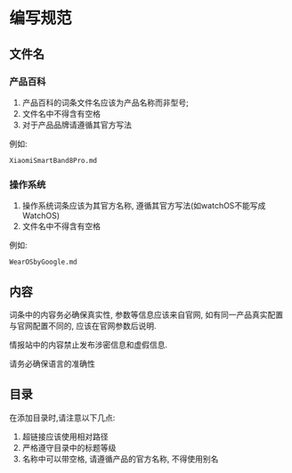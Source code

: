 # 编写规范

## 文件名
### 产品百科
1. 产品百科的词条文件名应该为产品名称而非型号;
2. 文件名中不得含有空格
3. 对于产品品牌请遵循其官方写法

例如:

    XiaomiSmartBand8Pro.md

### 操作系统
1. 操作系统词条应该为其官方名称, 遵循其官方写法(如watchOS不能写成WatchOS)
2. 文件名中不得含有空格

例如:

    WearOSbyGoogle.md

## 内容
词条中的内容务必确保真实性, 参数等信息应该来自官网, 如有同一产品真实配置与官网配置不同的, 应该在官网参数后说明.

情报站中的内容禁止发布涉密信息和虚假信息.

请务必确保语言的准确性

## 目录
在添加目录时,请注意以下几点:

1. 超链接应该使用相对路径
2. 严格遵守目录中的标题等级
3. 名称中可以带空格, 请遵循产品的官方名称, 不得使用别名

